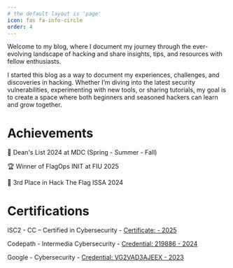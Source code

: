 ```yaml
---
# the default layout is 'page'
icon: fas fa-info-circle
order: 4
---
```

Welcome to my blog, where I document my journey through the ever-evolving landscape of hacking and share insights, tips, and resources with fellow enthusiasts.

I started this blog as a way to document my experiences, challenges, and discoveries in hacking. Whether I’m diving into the latest security vulnerabilities, experimenting with new tools, or sharing tutorials, my goal is to create a space where both beginners and seasoned hackers can learn and grow together.

# Achievements
🦈  Dean's List 2024 at MDC (Spring - Summer - Fall)

🏆  Winner of FlagOps INIT at FIU 2025

🥉  3rd Place in Hack The Flag ISSA 2024
# Certifications
ISC2 - CC – Certified in Cybersecurity - [Certificate: - 2025]()

Codepath - Intermedia Cybersecurity - [Credential: 219886 - 2024](https://drive.google.com/file/d/1yQm0ELcAhqzJYg3GDKOjL8MBtrKTjrv2/view?usp=sharing)

Google - Cybersecurity - [Credential: VG2VAD3AJEEX - 2023](https://drive.google.com/file/d/1FygBvxLnTAVakfteoXvAEF7CVVuZtYFs/view?usp=sharing)
